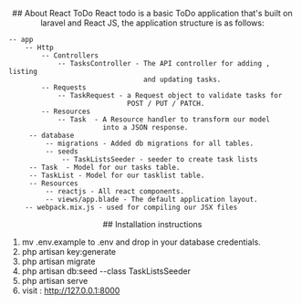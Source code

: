 <p align="center">
## About React ToDo
    React todo is a basic ToDo application that's built on laravel and React JS, the
    application structure is as follows:

    -- app
        -- Http
            -- Controllers
                -- TasksController - The API controller for adding , listing
                                     and updating tasks.
            -- Requests
                -- TaskRequest - a Request object to validate tasks for
                                 POST / PUT / PATCH.
            -- Resources
                -- Task  - A Resource handler to transform our model
                           into a JSON response.
         -- database
             -- migrations - Added db migrations for all tables.
             -- seeds
                 -- TaskListsSeeder - seeder to create task lists
         -- Task  - Model for our tasks table.
         -- TaskList - Model for our tasklist table.
         -- Resources
             -- reactjs - All react components.
             -- views/app.blade - The default application layout.
        -- webpack.mix.js - used for compiling our JSX files
</p>
<p align="center">
## Installation instructions

1) mv .env.example to .env and drop in your database credentials.
2) php artisan key:generate
3) php artisan migrate
4) php artisan db:seed --class TaskListsSeeder
5) php artisan serve
6) visit : http://127.0.0.1:8000





</p>
